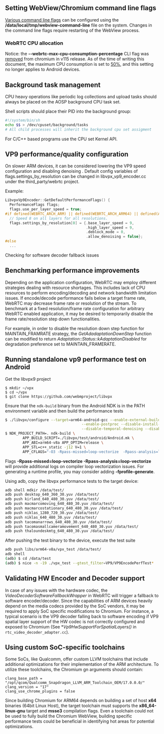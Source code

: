 ## Setting WebView/Chromium command line flags

[Various command line flags](https://peter.sh/experiments/chromium-command-line-switches/) can be configured using the **/data/local/tmp/webview-command-line** file on the system. Changes in the command line flags require restarting of the WebView process.



### WebRTC CPU allocation

Notice: the **--webrtc-max-cpu-consumption-percentage** CLI flag was [removed](https://chromium.googlesource.com/chromium/src/+/24bc3bcdf90fa46398b2e2887537c2de0872c693) from chromium in v115 release. As of the time of writing this document, the maximum CPU consumption is set to [50%](https://chat.openai.com/URL), and this setting no longer applies to Android devices.



## Background task management

CPU heavy operations like periodic log collections and upload tasks should always be placed on the AOSP background CPU task set. 

Shell scripts should place their PID into the background group:

```bash
#!/system/bin/sh
echo $$ > /dev/cpuset/background/tasks
# All child processes will inherit the background cpu set assigment
```


For C/C++ based programs use the CPU set Kernel API.



## VP9 performance/quality configuration

On slower ARM devices, it can be considered lowering the VP9 speed configuration and disabling denoising .  Default config variables of flags.settings_by_resolution can be changed in libvpx_vp9_encoder.cc under the third_party/webrtc  project.

Example:

```c++
LibvpxVp9Encoder::GetDefaultPerformanceFlags() {
  PerformanceFlags flags;
  flags.use_per_layer_speed = true;
#if defined(WEBRTC_ARCH_ARM) || defined(WEBRTC_ARCH_ARM64) || defined(ANDROID)
  // Speed 8 on all layers for all resolutions.
  flags.settings_by_resolution[0] = {.base_layer_speed = 9,
                                     .high_layer_speed = 9,
                                     .deblock_mode = 0,
                                     .allow_denoising = false};
#else
  ...
```



Checking for software decoder fallback issues

## Benchmarking performance improvements

Depending on the application configuration, WebRTC may employ different strategies dealing with resource shortages. This includes lack of CPU resources to perform encoding/decoding and network bandwidth limitation issues. If encode/decode performance fails below a target frame rate, WebRTC may decrease frame rate or resolution of the stream. To benchmark at a fixed resolution/frame rate configuration for arbitrary WebRTC enabled application, it may be desired to temporarily disable the frame rate/resolution step down functionalities.

For example, in order to disable the resolution down step function for MAINTAIN_FRAMRATE strategy,   the *GetAdadaptationDownStep* function can be modified to return *Adaptation::Status::kAdaptationDisabled*  for degradation preference set to MAINTAIN_FRAMERATE.



## Running standalone vp9 performance test on Android



Get the libvpx9 project

```
$ mkdir ~/vpx
$ cd ~/vpx
$ git clone https://github.com/webmproject/libvpx
```



Ensure that the `ndk-build` binary from the Android NDK is in the PATH environment variable and then build the performance tests

```bash
$ ./libvpx/configure --target=arm64-android-gcc --enable-external-build \
                                   --enable-postproc --disable-install-srcs --enable-multi-res-encoding \
                                   --disable-temporal-denoising --disable-runtime-cpu-detect --enable-encode_perf_tests
$ NDK_PROJECT_PATH=. ndk-build \
        APP_BUILD_SCRIPT=./libvpx/test/android/Android.mk \
        APP_ABI=arm64-v8a APP_OPTIM=release \
        APP_STL=c++_static -j12 V=1 \
        APP_CFLAGS="-O3 -Rpass-missed=loop-vectorize  -Rpass-analysis=loop-vectorize"
```


Flags  **-Rpass-missed=loop-vectorize  -Rpass-analysis=loop-vectorize** will provide additional logs on compiler loop vectorization issues. For generating a runtime profile, you may consider adding **-fprofile-generate**.

Using adb, copy the libvpx performance tests to the target device:

```bash
adb shell mdkir /data/test/
adb push desktop_640_360_30.yuv /data/test/
adb push kirland_640_480_30.yuv /data/test/
adb push macmarcomoving_640_480_30.yuv /data/test/
adb push macmarcostationary_640_480_30.yuv /data/test/
adb push niklas_1280_720_30.yuv /data/test/
adb push niklas_640_480_30.yuv /data/test/
adb push tacomanarrows_640_480_30.yuv /data/test/
adb push tacomasmallcameramovement_640_480_30.yuv /data/test/
adb push thaloundeskmtg_640_480_30.yuv /data/test/
```

After pushing the test binary to the device, execute the test suite

```bash
adb push libs/arm64-v8a/vpx_test /data/test/
adb shell
(adb) $ cd /data/test
(adb) $ nice -n -19 ./vpx_test --gtest_filter=VP9/VP9EncodePerfTest*
```



## Validating HW Encoder and Decoder support



In case of any issues with the hardware codec, the *VideoDecoderSoftwareFallbackWrapper* in WebRTC will trigger a fallback to software encoder/decoder. Since the capabilities of ARM devices heavily depend on the media codecs provided by the SoC vendors, it may be required to apply SoC specific modifications to Chromium. For instance, a typical scenario is the VP9 decoder falling back to software encoding if VP9 spatial layer support of the HW codec is not correctly configured and exposed to Chromium (See **Vp9HwSupportForSpatialLayers()*  in `rtc_video_decoder_adapter.cc`).



## Using custom SoC-specific toolchains

Some SoCs, like Qualcomm, offer custom LLVM toolchains that include additional optimizations for their implementation of the ARM architecture.  To utilize these toolchains, the Chromium gn arguments should contain:

```
clang_base_path = "/opt/qcom/Qualcomm_Snapdragon_LLVM_ARM_Toolchain_OEM/17.0.0.0/"
clang_version = "17"
clang_use_chrome_plugins = false
```

Since building Chromium for ARM64  depends on building a set of host **x64** binaries (64bit Linux Host), the target toolchain must supports the **x86_64-linux-gnu** target and **msse3** compilation flags.  Even a toolchain could not be used to fully build the Chromium WebView, building specific performance tests could be beneficial in identifying hot areas for potential optimizations.

